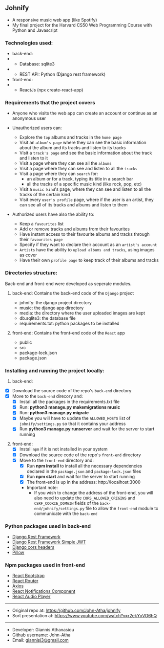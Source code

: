 ## Johnify

* A responsive music web app (like Spotify)
* My final project for the Harvard CS50 Web Programming Course with Python and Javascript

### Technologies used:
* back-end:
* * Database: sqlite3
* * REST API: Python (Django rest framework)
* front-end:
* * ReactJs (npx create-react-app)

### Requirements that the project covers
* Anyone who visits the web app can create an account or continue as an anonymous user

* Unauthorized users can:
    * Explore the `top` albums and tracks in the `home page`
    * Visit an `album's page` where they can see the basic information about the album and its tracks and listen to its tracks
    * Visit a `track's page` and see the basic information about the track and listen to it
    * Visit a page where they can see all the `albums`
    * Visit a page where they can see and listen to all the `tracks`
    * Visit a page where they can `search` for:
        * an album or for a track, typing its title in a search bar
        * all the tracks of a specific music kind (like rock, pop, etc)
    * Visit a `music kind`'s page, where they can see and listen to all the tracks of the certain kind
    * Visit every `user's profile` page, where if the user is an artist, they can see all of its tracks and albums and listen to them

* Authorized users have also the ability to:
    * Keep a `favourites` list
    * Add or remove tracks and albums from their favourites
    * Have instant access to their favourite albums and tracks through their `favourites page`
    * Specify if they want to declare their account as an `artist's account`
    * `Artists` have the ability to `upload albums and tracks`, using images as cover
    * Have their own `profile page` to keep track of their albums and tracks


### Directories structure:
Back-end and front-end were developed as seperate modules.

1) back-end: Contains the back-end code of the `Django` project
    * johnify: the django project directory
    * music: the django app directory
    * media: the directory where the user uploaded images are kept
    * db.sqlite3: the database file
    * requirements.txt: python packages to be installed
    
2) front-end: Contains the front-end code of the `React` app
    * public
    * src
    * package-lock.json
    * package.json
    
### Installing and running the project locally:

1) back-end:
 - [x] Download the source code of the repo's `back-end` directory 
 - [x] Move to the `back-end` direcory and:
    - [x] Install all the packages in the requirements.txt file
    - [x] Run: <b>python3 manage.py makemigrations music</b>
    - [x] Run: <b>python3 manage.py migrate</b>
    - [x] Maybe you will have to update the `ALLOWED_HOSTS` list of `johnify/settings.py` so that it contains your address
    - [x] Run <b>python3 manage.py runserver</b> and wait for the server to start running

2) front-end:
    - [x] Install `npm` if it is not installed in your system
    - [x] Download the source code of the repo's `front-end` directory
    - [x] Move to the `front-end` directory and:
        - [x] Run <b>npm install</b> to install all the necessary dependencies declared in the `package.json` and `package-lock.json` files
        - [x] Run <b>npm start</b> and wait for the server to start running
        - [x] The front-end is up in the address: http://localhost:3000
        - Important note:
            - If you wish to change the address of the front-end, you will also need to update the `CORS_ALLOWED_ORIGINS` and `CSRF_COOKIE_DOMAIN` fields of the `back-end/johnify/settings.py` file to allow the `front-end` module to communicate with the `back-end`

### Python packages used in back-end

* [Django Rest Framework](https://www.django-rest-framework.org)
* [Django Rest Framework Simple JWT](https://django-rest-framework-simplejwt.readthedocs.io/en/latest)
* [Django cors headers](https://pypi.org/project/django-cors-headers)
* [Pillow](https://pypi.org/project/Pillow)

### Npm packages used in front-end

* [React Bootstrap](https://react-bootstrap.github.io)
* [React Router](https://reactrouter.com)
* [Axios](https://www.axios.com)
* [React Notifications Component](https://www.npmjs.com/package/react-notifications-component)
* [React Audio Player](https://www.npmjs.com/package/react-audio-player)

---

* Original repo at: https://github.com/John-Atha/johnify
* Sort presentation at: https://www.youtube.com/watch?v=r2ekYxVO6hQ

---

* Developer: Giannis Athanasiou
* Github username: John-Atha
* Email: giannisj3@gmail.com
